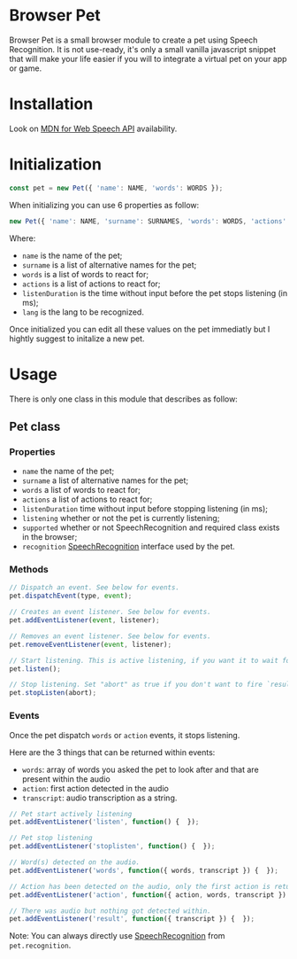 # Browser Pet
Browser Pet is a small browser module to create a pet using Speech Recognition. It is not use-ready, it's only a small vanilla javascript snippet that will make your life easier if you will to integrate a virtual pet on your app or game.

# Installation
Look on [MDN for Web Speech API](https://developer.mozilla.org/en-US/docs/Web/API/Web_Speech_API) availability.

# Initialization
```JavaScript
const pet = new Pet({ 'name': NAME, 'words': WORDS });
```

When initializing you can use 6 properties as follow:
```JavaScript
new Pet({ 'name': NAME, 'surname': SURNAMES, 'words': WORDS, 'actions': ACTIONS, 'listenDuration': LISTENDURATION, 'lang': LANGUAGE })
```
 
Where:
* `name` is the name of the pet;
* `surname` is a list of alternative names for the pet;
* `words` is a list of words to react for;
* `actions` is a list of actions to react for;
* `listenDuration` is the time without input before the pet stops listening (in ms);
* `lang` is the lang to be recognized.
 
Once initialized you can edit all these values on the pet immediatly but I hightly suggest to initalize a new pet.
 
# Usage
There is only one class in this module that describes as follow:

## Pet class
### Properties
* `name` the name of the pet;
* `surname` a list of alternative names for the pet;
* `words` a list of words to react for;
* `actions` a list of actions to react for;
* `listenDuration` time without input before stopping listening (in ms);
* `listening` whether or not the pet is currently listening;
* `supported` whether or not SpeechRecognition and required class exists in the browser;
* `recognition` [SpeechRecognition](https://developer.mozilla.org/en-US/docs/Web/API/SpeechRecognition) interface used by the pet.
 
### Methods
```JavaScript
// Dispatch an event. See below for events.
pet.dispatchEvent(type, event);

// Creates an event listener. See below for events.
pet.addEventListener(event, listener);

// Removes an event listener. See below for events.
pet.removeEventListener(event, listener);

// Start listening. This is active listening, if you want it to wait for its name/surname use `pet.recognition.start();`
pet.listen();

// Stop listening. Set "abort" as true if you don't want to fire `result` event.
pet.stopListen(abort);
```

### Events
Once the pet dispatch `words` or `action` events, it stops listening.
 
Here are the 3 things that can be returned within events:
* `words`: array of words you asked the pet to look after and that are present within the audio
* `action`: first action detected in the audio
* `transcript`: audio transcription as a string.
```JavaScript
// Pet start actively listening
pet.addEventListener('listen', function() {  });

// Pet stop listening
pet.addEventListener('stoplisten', function() {  });

// Word(s) detected on the audio.
pet.addEventListener('words', function({ words, transcript }) {  });

// Action has been detected on the audio, only the first action is returned.
pet.addEventListener('action', function({ action, words, transcript }) {  });

// There was audio but nothing got detected within.
pet.addEventListener('result', function({ transcript }) {  });
```
 
Note: You can always directly use [SpeechRecognition](https://developer.mozilla.org/en-US/docs/Web/API/SpeechRecognition) from `pet.recognition`.
